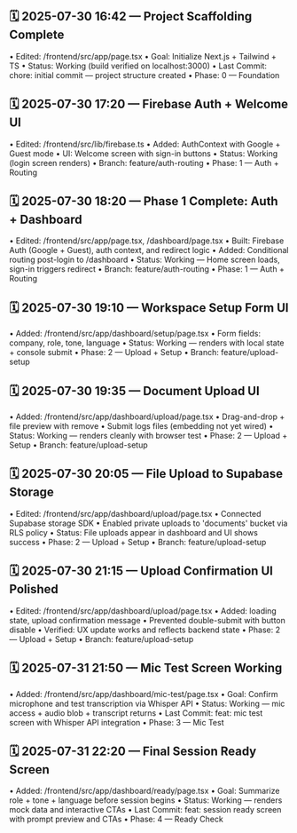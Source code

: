 ## 🗓 2025-07-30 16:42 — Project Scaffolding Complete
• Edited: /frontend/src/app/page.tsx
• Goal: Initialize Next.js + Tailwind + TS
• Status: Working (build verified on localhost:3000)
• Last Commit: chore: initial commit — project structure created
• Phase: 0 — Foundation

## 🗓 2025-07-30 17:20 — Firebase Auth + Welcome UI
• Edited: /frontend/src/lib/firebase.ts
• Added: AuthContext with Google + Guest mode
• UI: Welcome screen with sign-in buttons
• Status: Working (login screen renders)
• Branch: feature/auth-routing
• Phase: 1 — Auth + Routing

## 🗓 2025-07-30 18:20 — Phase 1 Complete: Auth + Dashboard
• Edited: /frontend/src/app/page.tsx, /dashboard/page.tsx
• Built: Firebase Auth (Google + Guest), auth context, and redirect logic
• Added: Conditional routing post-login to /dashboard
• Status: Working — Home screen loads, sign-in triggers redirect
• Branch: feature/auth-routing
• Phase: 1 — Auth + Routing

## 🗓 2025-07-30 19:10 — Workspace Setup Form UI
• Added: /frontend/src/app/dashboard/setup/page.tsx
• Form fields: company, role, tone, language
• Status: Working — renders with local state + console submit
• Phase: 2 — Upload + Setup
• Branch: feature/upload-setup

## 🗓 2025-07-30 19:35 — Document Upload UI
• Added: /frontend/src/app/dashboard/upload/page.tsx
• Drag-and-drop + file preview with remove
• Submit logs files (embedding not yet wired)
• Status: Working — renders cleanly with browser test
• Phase: 2 — Upload + Setup
• Branch: feature/upload-setup

## 🗓 2025-07-30 20:05 — File Upload to Supabase Storage
• Edited: /frontend/src/app/dashboard/upload/page.tsx
• Connected Supabase storage SDK
• Enabled private uploads to 'documents' bucket via RLS policy
• Status: File uploads appear in dashboard and UI shows success
• Phase: 2 — Upload + Setup
• Branch: feature/upload-setup

## 🗓 2025-07-30 21:15 — Upload Confirmation UI Polished
• Edited: /frontend/src/app/dashboard/upload/page.tsx
• Added: loading state, upload confirmation message
• Prevented double-submit with button disable
• Verified: UX update works and reflects backend state
• Phase: 2 — Upload + Setup
• Branch: feature/upload-setup

## 🗓 2025-07-31 21:50 — Mic Test Screen Working
• Added: /frontend/src/app/dashboard/mic-test/page.tsx
• Goal: Confirm microphone and test transcription via Whisper API
• Status: Working — mic access + audio blob + transcript returns
• Last Commit: feat: mic test screen with Whisper API integration
• Phase: 3 — Mic Test

## 🗓 2025-07-31 22:20 — Final Session Ready Screen
• Added: /frontend/src/app/dashboard/ready/page.tsx
• Goal: Summarize role + tone + language before session begins
• Status: Working — renders mock data and interactive CTAs
• Last Commit: feat: session ready screen with prompt preview and CTAs
• Phase: 4 — Ready Check
